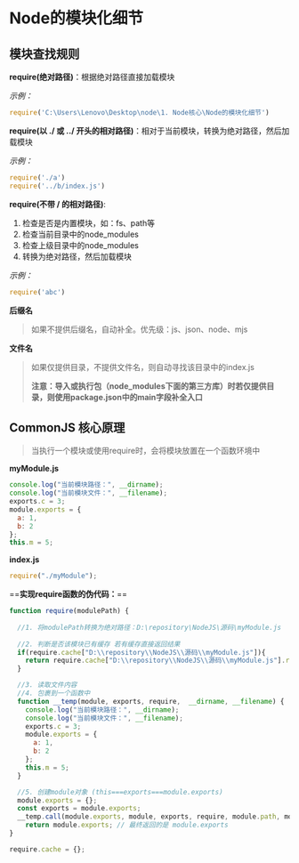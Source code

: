 # Node的模块化细节

## 模块查找规则

**require(绝对路径)**：根据绝对路径直接加载模块

*示例：*

```js
require('C:\Users\Lenovo\Desktop\node\1. Node核心\Node的模块化细节')
```

**require(以 ./ 或 ../ 开头的相对路径)**：相对于当前模块，转换为绝对路径，然后加载模块

*示例：*

```js
require('./a')
require('../b/index.js')
```

**require(不带 / 的相对路径)**:

1. 检查是否是内置模块，如：fs、path等
2. 检查当前目录中的node_modules
3. 检查上级目录中的node_modules
4. 转换为绝对路径，然后加载模块

*示例：*

```js
require('abc')
```



**后缀名**

> 如果不提供后缀名，自动补全。优先级：js、json、node、mjs

**文件名**

> 如果仅提供目录，不提供文件名，则自动寻找该目录中的index.js
>
> **注意：导入或执行包（node_modules下面的第三方库）时若仅提供目录，则使用package.json中的main字段补全入口**



## CommonJS 核心原理

> 当执行一个模块或使用require时，会将模块放置在一个函数环境中

**myModule.js**

```js
console.log("当前模块路径：", __dirname);
console.log("当前模块文件：", __filename);
exports.c = 3;
module.exports = {
  a: 1,
  b: 2
};
this.m = 5;
```

**index.js**

```js
require("./myModule");
```

==**实现require函数的伪代码：**==

```js
function require(modulePath) {
  
  //1. 将modulePath转换为绝对路径：D:\repository\NodeJS\源码\myModule.js
  
  //2. 判断是否该模块已有缓存 若有缓存直接返回结果
  if(require.cache["D:\\repository\\NodeJS\\源码\\myModule.js"]){
    return require.cache["D:\\repository\\NodeJS\\源码\\myModule.js"].result;
  }

  //3. 读取文件内容
  //4. 包裹到一个函数中
  function __temp(module, exports, require,  __dirname, __filename) {
    console.log("当前模块路径：", __dirname);
    console.log("当前模块文件：", __filename);
    exports.c = 3;
    module.exports = {
      a: 1,
      b: 2
    };
    this.m = 5;
  }

  //5. 创建module对象 (this===exports===module.exports)
  module.exports = {};
  const exports = module.exports;
  __temp.call(module.exports, module, exports, require, module.path, module.filename) //绑定 this 到 module.exports
    return module.exports; // 最终返回的是 module.exports
}

require.cache = {};
```

